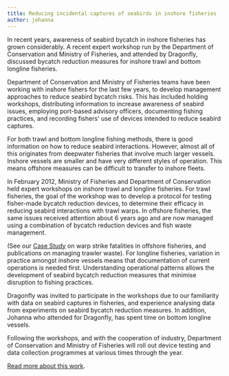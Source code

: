 ```yaml
---
title: Reducing incidental captures of seabirds in inshore fisheries
author: johanna
---
```


In recent years, awareness of seabird bycatch in inshore fisheries has
grown considerably. A recent expert workshop run by the Department of
Conservation and Ministry of Fisheries, and attended by Dragonfly,
discussed bycatch reduction measures for inshore trawl and bottom
longline fisheries.

<!--more-->


Department of Conservation and Ministry of Fisheries teams have been
working with inshore fishers for the last few years, to develop
management approaches to reduce seabird bycatch risks. This has
included holding workshops, distributing information to increase
awareness of seabird issues, employing port-based advisory officers,
documenting fishing practices, and recording fishers' use of devices
intended to reduce seabird captures.

For both trawl and bottom longline fishing methods, there is good
information on how to reduce seabird interactions.  However, almost
all of this originates from deepwater fisheries that involve much
larger vessels. Inshore vessels are smaller and have very different
styles of operation. This means offshore measures can be difficult to
transfer to inshore fleets.

In February 2012, Ministry of Fisheries and Department of Conservation
held expert workshops on inshore trawl and longline fisheries.  For
trawl fisheries, the goal of the workshop was to develop a protocol
for testing fisher-made bycatch reduction devices, to determine their
efficacy in reducing seabird interactions with trawl warps. In
offshore fisheries, the same issues received attention about 6 years
ago and are now managed using a combination of bycatch reduction
devices and fish waste management.  

(See our [Case
Study](http://www.dragonfly.co.nz/warp-strike.html) on warp strike
fatalities in offshore fisheries, and publications on managing trawler
waste). For longline fisheries, variation in practice amongst inshore
vessels means that documentation of current operations is needed
first.  Understanding operational patterns allows the development of
seabird bycatch reduction measures that minimise disruption to fishing
practices.

Dragonfly was invited to participate in the workshops due to our
familiarity with data on seabird captures in fisheries, and experience
analysing data from experiments on seabird bycatch reduction measures.
In addition, Johanna who attended for Dragonfly, has spent time on
bottom longline vessels.

Following the workshops, and with the cooperation of industry,
Department of Conservation and Ministry of Fisheries will roll out
device testing and data collection programmes at various times through
the year.

[Read more about this work](/work/2014-10-01-warp-strike). 

